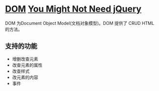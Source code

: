 # [DOM](http://www.w3school.com.cn/htmldom/index.asp) [You Might Not Need jQuery](http://youmightnotneedjquery.com/)
DOM 为Document Object Model(文档对象模型)。DOM 提供了 CRUD HTML 的方法。

## 支持的功能
* 增删改查元素
* 改查元素的属性
* 改查样式
* 改元素的内容
* 事件